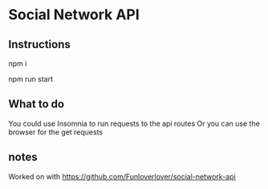 # Social Network API

## Instructions

npm i

npm run start

## What to do

You could use Insomnia to run requests to the api routes
Or you can use the browser for the get requests

## notes

Worked on with https://github.com/Funloverlover/social-network-api